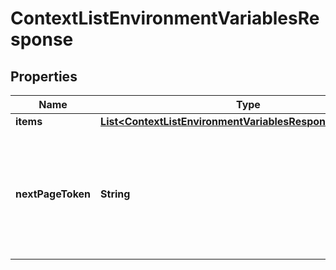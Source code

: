 

# ContextListEnvironmentVariablesResponse


## Properties

| Name | Type | Description | Notes |
|------------ | ------------- | ------------- | -------------|
|**items** | [**List&lt;ContextListEnvironmentVariablesResponseItemsInner&gt;**](ContextListEnvironmentVariablesResponseItemsInner.md) |  |  |
|**nextPageToken** | **String** | A token to pass as a &#x60;page-token&#x60; query parameter to return the next page of results. |  |



